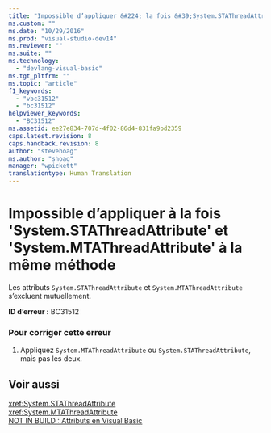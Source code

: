 ```yaml
---
title: "Impossible d’appliquer &#224; la fois &#39;System.STAThreadAttribute&#39; et &#39;System.MTAThreadAttribute&#39; &#224; la m&#234;me m&#233;thode | Microsoft Docs"
ms.custom: ""
ms.date: "10/29/2016"
ms.prod: "visual-studio-dev14"
ms.reviewer: ""
ms.suite: ""
ms.technology: 
  - "devlang-visual-basic"
ms.tgt_pltfrm: ""
ms.topic: "article"
f1_keywords: 
  - "vbc31512"
  - "bc31512"
helpviewer_keywords: 
  - "BC31512"
ms.assetid: ee27e834-707d-4f02-86d4-831fa9bd2359
caps.latest.revision: 8
caps.handback.revision: 8
author: "stevehoag"
ms.author: "shoag"
manager: "wpickett"
translationtype: Human Translation
---
```

# Impossible d’appliquer &#224; la fois &#39;System.STAThreadAttribute&#39; et &#39;System.MTAThreadAttribute&#39; &#224; la m&#234;me m&#233;thode
Les attributs `System.STAThreadAttribute` et `System.MTAThreadAttribute` s’excluent mutuellement.  
  
 **ID d’erreur :** BC31512  
  
### Pour corriger cette erreur  
  
1.  Appliquez `System.MTAThreadAttribute` ou `System.STAThreadAttribute`, mais pas les deux.  
  
## Voir aussi  
 <xref:System.STAThreadAttribute>   
 <xref:System.MTAThreadAttribute>   
 [NOT IN BUILD : Attributs en Visual Basic](http://msdn.microsoft.com/fr-fr/620bfc0e-4582-4c8b-8432-ebc5c3dccc22)